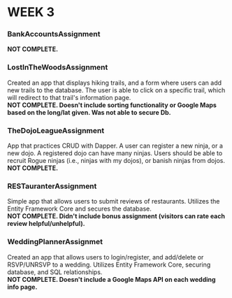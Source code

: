 # WEEK 3

### BankAccountsAssignment
**NOT COMPLETE.**

### LostInTheWoodsAssignment
Created an app that displays hiking trails, and a form where users can add new trails to the database. The user is able to click on a specific trail, which will redirect to that trail's information page.     
**NOT COMPLETE. Doesn't include sorting functionality or Google Maps based on the long/lat given. Was not able to secure Db.**

### TheDojoLeagueAssignment
App that practices CRUD with Dapper. A user can register a new ninja, or a new dojo. A registered dojo can have many ninjas. Users should be able to recruit Rogue ninjas (i.e., ninjas with my dojos), or banish ninjas from dojos.    
**NOT COMPLETE.**

### RESTauranterAssignment
Simple app that allows users to submit reviews of restaurants. Utilizes the Entity Framework Core and secures the database.  
**NOT COMPLETE. Didn't include bonus assignment (visitors can rate each review helpful/unhelpful).**

### WeddingPlannerAssignmet
Created an app that allows users to login/register, and add/delete or RSVP/UNRSVP to a wedding. Utilizes Entity Framework Core, securing database, and SQL relationships.  
**NOT COMPLETE. Doesn't include a Google Maps API on each wedding info page.**


